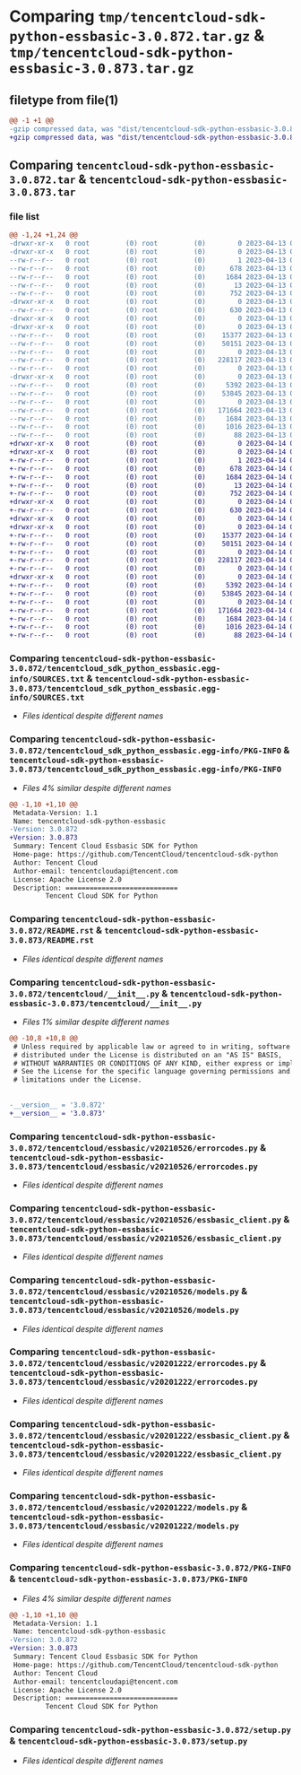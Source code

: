 # Comparing `tmp/tencentcloud-sdk-python-essbasic-3.0.872.tar.gz` & `tmp/tencentcloud-sdk-python-essbasic-3.0.873.tar.gz`

## filetype from file(1)

```diff
@@ -1 +1 @@
-gzip compressed data, was "dist/tencentcloud-sdk-python-essbasic-3.0.872.tar", last modified: Thu Apr 13 00:41:23 2023, max compression
+gzip compressed data, was "dist/tencentcloud-sdk-python-essbasic-3.0.873.tar", last modified: Fri Apr 14 00:37:16 2023, max compression
```

## Comparing `tencentcloud-sdk-python-essbasic-3.0.872.tar` & `tencentcloud-sdk-python-essbasic-3.0.873.tar`

### file list

```diff
@@ -1,24 +1,24 @@
-drwxr-xr-x   0 root         (0) root         (0)        0 2023-04-13 00:41:23.000000 tencentcloud-sdk-python-essbasic-3.0.872/
-drwxr-xr-x   0 root         (0) root         (0)        0 2023-04-13 00:41:23.000000 tencentcloud-sdk-python-essbasic-3.0.872/tencentcloud_sdk_python_essbasic.egg-info/
--rw-r--r--   0 root         (0) root         (0)        1 2023-04-13 00:41:23.000000 tencentcloud-sdk-python-essbasic-3.0.872/tencentcloud_sdk_python_essbasic.egg-info/dependency_links.txt
--rw-r--r--   0 root         (0) root         (0)      678 2023-04-13 00:41:23.000000 tencentcloud-sdk-python-essbasic-3.0.872/tencentcloud_sdk_python_essbasic.egg-info/SOURCES.txt
--rw-r--r--   0 root         (0) root         (0)     1684 2023-04-13 00:41:23.000000 tencentcloud-sdk-python-essbasic-3.0.872/tencentcloud_sdk_python_essbasic.egg-info/PKG-INFO
--rw-r--r--   0 root         (0) root         (0)       13 2023-04-13 00:41:23.000000 tencentcloud-sdk-python-essbasic-3.0.872/tencentcloud_sdk_python_essbasic.egg-info/top_level.txt
--rw-r--r--   0 root         (0) root         (0)      752 2023-04-13 00:41:23.000000 tencentcloud-sdk-python-essbasic-3.0.872/README.rst
-drwxr-xr-x   0 root         (0) root         (0)        0 2023-04-13 00:41:23.000000 tencentcloud-sdk-python-essbasic-3.0.872/tencentcloud/
--rw-r--r--   0 root         (0) root         (0)      630 2023-04-13 00:41:23.000000 tencentcloud-sdk-python-essbasic-3.0.872/tencentcloud/__init__.py
-drwxr-xr-x   0 root         (0) root         (0)        0 2023-04-13 00:41:23.000000 tencentcloud-sdk-python-essbasic-3.0.872/tencentcloud/essbasic/
-drwxr-xr-x   0 root         (0) root         (0)        0 2023-04-13 00:41:23.000000 tencentcloud-sdk-python-essbasic-3.0.872/tencentcloud/essbasic/v20210526/
--rw-r--r--   0 root         (0) root         (0)    15377 2023-04-13 00:41:23.000000 tencentcloud-sdk-python-essbasic-3.0.872/tencentcloud/essbasic/v20210526/errorcodes.py
--rw-r--r--   0 root         (0) root         (0)    50151 2023-04-13 00:41:23.000000 tencentcloud-sdk-python-essbasic-3.0.872/tencentcloud/essbasic/v20210526/essbasic_client.py
--rw-r--r--   0 root         (0) root         (0)        0 2023-04-13 00:41:23.000000 tencentcloud-sdk-python-essbasic-3.0.872/tencentcloud/essbasic/v20210526/__init__.py
--rw-r--r--   0 root         (0) root         (0)   228117 2023-04-13 00:41:23.000000 tencentcloud-sdk-python-essbasic-3.0.872/tencentcloud/essbasic/v20210526/models.py
--rw-r--r--   0 root         (0) root         (0)        0 2023-04-13 00:41:23.000000 tencentcloud-sdk-python-essbasic-3.0.872/tencentcloud/essbasic/__init__.py
-drwxr-xr-x   0 root         (0) root         (0)        0 2023-04-13 00:41:23.000000 tencentcloud-sdk-python-essbasic-3.0.872/tencentcloud/essbasic/v20201222/
--rw-r--r--   0 root         (0) root         (0)     5392 2023-04-13 00:41:23.000000 tencentcloud-sdk-python-essbasic-3.0.872/tencentcloud/essbasic/v20201222/errorcodes.py
--rw-r--r--   0 root         (0) root         (0)    53845 2023-04-13 00:41:23.000000 tencentcloud-sdk-python-essbasic-3.0.872/tencentcloud/essbasic/v20201222/essbasic_client.py
--rw-r--r--   0 root         (0) root         (0)        0 2023-04-13 00:41:23.000000 tencentcloud-sdk-python-essbasic-3.0.872/tencentcloud/essbasic/v20201222/__init__.py
--rw-r--r--   0 root         (0) root         (0)   171664 2023-04-13 00:41:23.000000 tencentcloud-sdk-python-essbasic-3.0.872/tencentcloud/essbasic/v20201222/models.py
--rw-r--r--   0 root         (0) root         (0)     1684 2023-04-13 00:41:23.000000 tencentcloud-sdk-python-essbasic-3.0.872/PKG-INFO
--rw-r--r--   0 root         (0) root         (0)     1016 2023-04-13 00:41:23.000000 tencentcloud-sdk-python-essbasic-3.0.872/setup.py
--rw-r--r--   0 root         (0) root         (0)       88 2023-04-13 00:41:23.000000 tencentcloud-sdk-python-essbasic-3.0.872/setup.cfg
+drwxr-xr-x   0 root         (0) root         (0)        0 2023-04-14 00:37:16.000000 tencentcloud-sdk-python-essbasic-3.0.873/
+drwxr-xr-x   0 root         (0) root         (0)        0 2023-04-14 00:37:16.000000 tencentcloud-sdk-python-essbasic-3.0.873/tencentcloud_sdk_python_essbasic.egg-info/
+-rw-r--r--   0 root         (0) root         (0)        1 2023-04-14 00:37:16.000000 tencentcloud-sdk-python-essbasic-3.0.873/tencentcloud_sdk_python_essbasic.egg-info/dependency_links.txt
+-rw-r--r--   0 root         (0) root         (0)      678 2023-04-14 00:37:16.000000 tencentcloud-sdk-python-essbasic-3.0.873/tencentcloud_sdk_python_essbasic.egg-info/SOURCES.txt
+-rw-r--r--   0 root         (0) root         (0)     1684 2023-04-14 00:37:16.000000 tencentcloud-sdk-python-essbasic-3.0.873/tencentcloud_sdk_python_essbasic.egg-info/PKG-INFO
+-rw-r--r--   0 root         (0) root         (0)       13 2023-04-14 00:37:16.000000 tencentcloud-sdk-python-essbasic-3.0.873/tencentcloud_sdk_python_essbasic.egg-info/top_level.txt
+-rw-r--r--   0 root         (0) root         (0)      752 2023-04-14 00:37:16.000000 tencentcloud-sdk-python-essbasic-3.0.873/README.rst
+drwxr-xr-x   0 root         (0) root         (0)        0 2023-04-14 00:37:16.000000 tencentcloud-sdk-python-essbasic-3.0.873/tencentcloud/
+-rw-r--r--   0 root         (0) root         (0)      630 2023-04-14 00:37:16.000000 tencentcloud-sdk-python-essbasic-3.0.873/tencentcloud/__init__.py
+drwxr-xr-x   0 root         (0) root         (0)        0 2023-04-14 00:37:16.000000 tencentcloud-sdk-python-essbasic-3.0.873/tencentcloud/essbasic/
+drwxr-xr-x   0 root         (0) root         (0)        0 2023-04-14 00:37:16.000000 tencentcloud-sdk-python-essbasic-3.0.873/tencentcloud/essbasic/v20210526/
+-rw-r--r--   0 root         (0) root         (0)    15377 2023-04-14 00:37:16.000000 tencentcloud-sdk-python-essbasic-3.0.873/tencentcloud/essbasic/v20210526/errorcodes.py
+-rw-r--r--   0 root         (0) root         (0)    50151 2023-04-14 00:37:16.000000 tencentcloud-sdk-python-essbasic-3.0.873/tencentcloud/essbasic/v20210526/essbasic_client.py
+-rw-r--r--   0 root         (0) root         (0)        0 2023-04-14 00:37:16.000000 tencentcloud-sdk-python-essbasic-3.0.873/tencentcloud/essbasic/v20210526/__init__.py
+-rw-r--r--   0 root         (0) root         (0)   228117 2023-04-14 00:37:16.000000 tencentcloud-sdk-python-essbasic-3.0.873/tencentcloud/essbasic/v20210526/models.py
+-rw-r--r--   0 root         (0) root         (0)        0 2023-04-14 00:37:16.000000 tencentcloud-sdk-python-essbasic-3.0.873/tencentcloud/essbasic/__init__.py
+drwxr-xr-x   0 root         (0) root         (0)        0 2023-04-14 00:37:16.000000 tencentcloud-sdk-python-essbasic-3.0.873/tencentcloud/essbasic/v20201222/
+-rw-r--r--   0 root         (0) root         (0)     5392 2023-04-14 00:37:16.000000 tencentcloud-sdk-python-essbasic-3.0.873/tencentcloud/essbasic/v20201222/errorcodes.py
+-rw-r--r--   0 root         (0) root         (0)    53845 2023-04-14 00:37:16.000000 tencentcloud-sdk-python-essbasic-3.0.873/tencentcloud/essbasic/v20201222/essbasic_client.py
+-rw-r--r--   0 root         (0) root         (0)        0 2023-04-14 00:37:16.000000 tencentcloud-sdk-python-essbasic-3.0.873/tencentcloud/essbasic/v20201222/__init__.py
+-rw-r--r--   0 root         (0) root         (0)   171664 2023-04-14 00:37:16.000000 tencentcloud-sdk-python-essbasic-3.0.873/tencentcloud/essbasic/v20201222/models.py
+-rw-r--r--   0 root         (0) root         (0)     1684 2023-04-14 00:37:16.000000 tencentcloud-sdk-python-essbasic-3.0.873/PKG-INFO
+-rw-r--r--   0 root         (0) root         (0)     1016 2023-04-14 00:37:16.000000 tencentcloud-sdk-python-essbasic-3.0.873/setup.py
+-rw-r--r--   0 root         (0) root         (0)       88 2023-04-14 00:37:16.000000 tencentcloud-sdk-python-essbasic-3.0.873/setup.cfg
```

### Comparing `tencentcloud-sdk-python-essbasic-3.0.872/tencentcloud_sdk_python_essbasic.egg-info/SOURCES.txt` & `tencentcloud-sdk-python-essbasic-3.0.873/tencentcloud_sdk_python_essbasic.egg-info/SOURCES.txt`

 * *Files identical despite different names*

### Comparing `tencentcloud-sdk-python-essbasic-3.0.872/tencentcloud_sdk_python_essbasic.egg-info/PKG-INFO` & `tencentcloud-sdk-python-essbasic-3.0.873/tencentcloud_sdk_python_essbasic.egg-info/PKG-INFO`

 * *Files 4% similar despite different names*

```diff
@@ -1,10 +1,10 @@
 Metadata-Version: 1.1
 Name: tencentcloud-sdk-python-essbasic
-Version: 3.0.872
+Version: 3.0.873
 Summary: Tencent Cloud Essbasic SDK for Python
 Home-page: https://github.com/TencentCloud/tencentcloud-sdk-python
 Author: Tencent Cloud
 Author-email: tencentcloudapi@tencent.com
 License: Apache License 2.0
 Description: ============================
         Tencent Cloud SDK for Python
```

### Comparing `tencentcloud-sdk-python-essbasic-3.0.872/README.rst` & `tencentcloud-sdk-python-essbasic-3.0.873/README.rst`

 * *Files identical despite different names*

### Comparing `tencentcloud-sdk-python-essbasic-3.0.872/tencentcloud/__init__.py` & `tencentcloud-sdk-python-essbasic-3.0.873/tencentcloud/__init__.py`

 * *Files 1% similar despite different names*

```diff
@@ -10,8 +10,8 @@
 # Unless required by applicable law or agreed to in writing, software
 # distributed under the License is distributed on an "AS IS" BASIS,
 # WITHOUT WARRANTIES OR CONDITIONS OF ANY KIND, either express or implied.
 # See the License for the specific language governing permissions and
 # limitations under the License.
 
 
-__version__ = '3.0.872'
+__version__ = '3.0.873'
```

### Comparing `tencentcloud-sdk-python-essbasic-3.0.872/tencentcloud/essbasic/v20210526/errorcodes.py` & `tencentcloud-sdk-python-essbasic-3.0.873/tencentcloud/essbasic/v20210526/errorcodes.py`

 * *Files identical despite different names*

### Comparing `tencentcloud-sdk-python-essbasic-3.0.872/tencentcloud/essbasic/v20210526/essbasic_client.py` & `tencentcloud-sdk-python-essbasic-3.0.873/tencentcloud/essbasic/v20210526/essbasic_client.py`

 * *Files identical despite different names*

### Comparing `tencentcloud-sdk-python-essbasic-3.0.872/tencentcloud/essbasic/v20210526/models.py` & `tencentcloud-sdk-python-essbasic-3.0.873/tencentcloud/essbasic/v20210526/models.py`

 * *Files identical despite different names*

### Comparing `tencentcloud-sdk-python-essbasic-3.0.872/tencentcloud/essbasic/v20201222/errorcodes.py` & `tencentcloud-sdk-python-essbasic-3.0.873/tencentcloud/essbasic/v20201222/errorcodes.py`

 * *Files identical despite different names*

### Comparing `tencentcloud-sdk-python-essbasic-3.0.872/tencentcloud/essbasic/v20201222/essbasic_client.py` & `tencentcloud-sdk-python-essbasic-3.0.873/tencentcloud/essbasic/v20201222/essbasic_client.py`

 * *Files identical despite different names*

### Comparing `tencentcloud-sdk-python-essbasic-3.0.872/tencentcloud/essbasic/v20201222/models.py` & `tencentcloud-sdk-python-essbasic-3.0.873/tencentcloud/essbasic/v20201222/models.py`

 * *Files identical despite different names*

### Comparing `tencentcloud-sdk-python-essbasic-3.0.872/PKG-INFO` & `tencentcloud-sdk-python-essbasic-3.0.873/PKG-INFO`

 * *Files 4% similar despite different names*

```diff
@@ -1,10 +1,10 @@
 Metadata-Version: 1.1
 Name: tencentcloud-sdk-python-essbasic
-Version: 3.0.872
+Version: 3.0.873
 Summary: Tencent Cloud Essbasic SDK for Python
 Home-page: https://github.com/TencentCloud/tencentcloud-sdk-python
 Author: Tencent Cloud
 Author-email: tencentcloudapi@tencent.com
 License: Apache License 2.0
 Description: ============================
         Tencent Cloud SDK for Python
```

### Comparing `tencentcloud-sdk-python-essbasic-3.0.872/setup.py` & `tencentcloud-sdk-python-essbasic-3.0.873/setup.py`

 * *Files identical despite different names*

